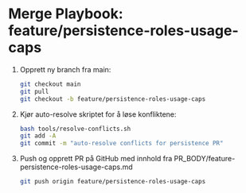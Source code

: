# Merge Playbook: feature/persistence-roles-usage-caps

1. Opprett ny branch fra main:
   ```bash
   git checkout main
   git pull
   git checkout -b feature/persistence-roles-usage-caps
   ```

2. Kjør auto-resolve skriptet for å løse konfliktene:
   ```bash
   bash tools/resolve-conflicts.sh
   git add -A
   git commit -m "auto-resolve conflicts for persistence PR"
   ```

3. Push og opprett PR på GitHub med innhold fra PR_BODY/feature-persistence-roles-usage-caps.md
   ```bash
   git push origin feature/persistence-roles-usage-caps
   ```
